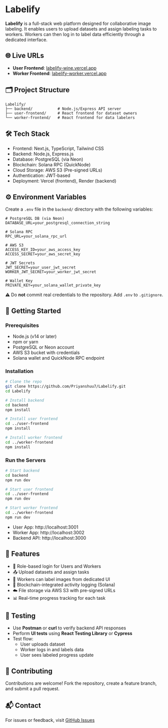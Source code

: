 # Labelify

**Labelify** is a full-stack web platform designed for collaborative image labeling. It enables users to upload datasets and assign labeling tasks to workers. Workers can then log in to label data efficiently through a dedicated interface.

## 🌐 Live URLs

- **User Frontend**: [labelify-wine.vercel.app](https://labelify-wine.vercel.app/)
- **Worker Frontend**: [labelify-worker.vercel.app](https://labelifyworker.vercel.app/)

## 🗂️ Project Structure

```
Labelify/
├── backend/           # Node.js/Express API server
├── user-frontend/     # React frontend for dataset owners
└── worker-frontend/   # React frontend for data labelers
```

## 🛠️ Tech Stack

- Frontend: Next.js, TypeScript, Tailwind CSS  
- Backend: Node.js, Express.js  
- Database: PostgreSQL (via Neon)  
- Blockchain: Solana RPC (QuickNode)  
- Cloud Storage: AWS S3 (Pre-signed URLs)  
- Authentication: JWT-based  
- Deployment: Vercel (frontend), Render (backend) 

## ⚙️ Environment Variables

Create a `.env` file in the `backend/` directory with the following variables:

```
# PostgreSQL DB (via Neon)
DATABASE_URL=your_postgresql_connection_string

# Solana RPC
RPC_URL=your_solana_rpc_url

# AWS S3
ACCESS_KEY_ID=your_aws_access_key
ACCESS_SECRET=your_aws_secret_key

# JWT Secrets
JWT_SECRET=your_user_jwt_secret
WORKER_JWT_SECRET=your_worker_jwt_secret

# Wallet Key
PRIVATE_KEY=your_solana_wallet_private_key
```

⚠️ Do **not** commit real credentials to the repository. Add `.env` to `.gitignore`.

## 🚀 Getting Started

### Prerequisites

- Node.js (v14 or later)
- npm or yarn
- PostgreSQL or Neon account
- AWS S3 bucket with credentials
- Solana wallet and QuickNode RPC endpoint

### Installation

```bash
# Clone the repo
git clone https://github.com/Priyanshuu7/Labelify.git
cd Labelify
```

```bash
# Install backend
cd backend
npm install

# Install user frontend
cd ../user-frontend
npm install

# Install worker frontend
cd ../worker-frontend
npm install
```

### Run the Servers

```bash
# Start backend
cd backend
npm run dev

# Start user frontend
cd ../user-frontend
npm run dev

# Start worker frontend
cd ../worker-frontend
npm run dev
```

- User App: http://localhost:3001  
- Worker App: http://localhost:3002  
- Backend API: http://localhost:3000

## 🎯 Features

- 🔐 Role-based login for Users and Workers  
- 📤 Upload datasets and assign tasks  
- 👷 Workers can label images from dedicated UI  
- 🔗 Blockchain-integrated activity logging (Solana)  
- ☁️ File storage via AWS S3 with pre-signed URLs  
- 📊 Real-time progress tracking for each task

## 🧪 Testing

- Use **Postman** or **curl** to verify backend API responses
- Perform **UI tests** using **React Testing Library** or **Cypress**
- Test flow:
  - User uploads dataset
  - Worker logs in and labels data
  - User sees labeled progress update

## 🤝 Contributing

Contributions are welcome! Fork the repository, create a feature branch, and submit a pull request.

## 📬 Contact

For issues or feedback, visit [GitHub Issues](https://github.com/Priyanshuu7/Labelify/issues)